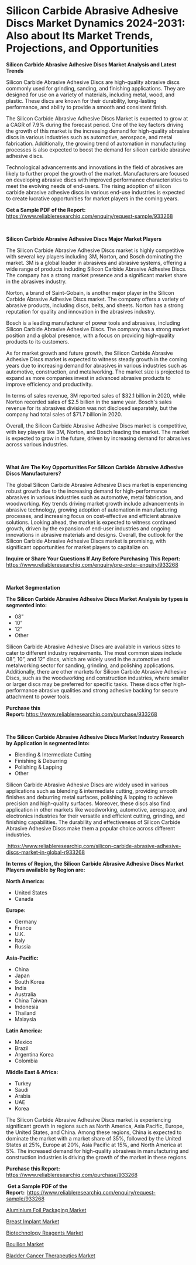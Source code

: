<p><h1>Silicon Carbide Abrasive Adhesive Discs Market Dynamics 2024-2031: Also about Its Market Trends, Projections, and Opportunities</h1></p><p><strong>Silicon Carbide Abrasive Adhesive Discs Market Analysis and Latest Trends</strong></p>
<p><p>Silicon Carbide Abrasive Adhesive Discs are high-quality abrasive discs commonly used for grinding, sanding, and finishing applications. They are designed for use on a variety of materials, including metal, wood, and plastic. These discs are known for their durability, long-lasting performance, and ability to provide a smooth and consistent finish.</p><p>The Silicon Carbide Abrasive Adhesive Discs Market is expected to grow at a CAGR of 7.9% during the forecast period. One of the key factors driving the growth of this market is the increasing demand for high-quality abrasive discs in various industries such as automotive, aerospace, and metal fabrication. Additionally, the growing trend of automation in manufacturing processes is also expected to boost the demand for silicon carbide abrasive adhesive discs.</p><p>Technological advancements and innovations in the field of abrasives are likely to further propel the growth of the market. Manufacturers are focused on developing abrasive discs with improved performance characteristics to meet the evolving needs of end-users. The rising adoption of silicon carbide abrasive adhesive discs in various end-use industries is expected to create lucrative opportunities for market players in the coming years.</p></p>
<p><strong>Get a Sample PDF of the Report:&nbsp;</strong> <a href="https://www.reliableresearchiq.com/enquiry/request-sample/933268">https://www.reliableresearchiq.com/enquiry/request-sample/933268</a></p>
<p>&nbsp;</p>
<p><strong>Silicon Carbide Abrasive Adhesive Discs Major Market Players</strong></p>
<p><p>The Silicon Carbide Abrasive Adhesive Discs market is highly competitive with several key players including 3M, Norton, and Bosch dominating the market. 3M is a global leader in abrasives and abrasive systems, offering a wide range of products including Silicon Carbide Abrasive Adhesive Discs. The company has a strong market presence and a significant market share in the abrasives industry.</p><p>Norton, a brand of Saint-Gobain, is another major player in the Silicon Carbide Abrasive Adhesive Discs market. The company offers a variety of abrasive products, including discs, belts, and sheets. Norton has a strong reputation for quality and innovation in the abrasives industry.</p><p>Bosch is a leading manufacturer of power tools and abrasives, including Silicon Carbide Abrasive Adhesive Discs. The company has a strong market position and a global presence, with a focus on providing high-quality products to its customers.</p><p>As for market growth and future growth, the Silicon Carbide Abrasive Adhesive Discs market is expected to witness steady growth in the coming years due to increasing demand for abrasives in various industries such as automotive, construction, and metalworking. The market size is projected to expand as more companies invest in advanced abrasive products to improve efficiency and productivity.</p><p>In terms of sales revenue, 3M reported sales of $32.1 billion in 2020, while Norton recorded sales of $2.5 billion in the same year. Bosch's sales revenue for its abrasives division was not disclosed separately, but the company had total sales of $71.7 billion in 2020.</p><p>Overall, the Silicon Carbide Abrasive Adhesive Discs market is competitive, with key players like 3M, Norton, and Bosch leading the market. The market is expected to grow in the future, driven by increasing demand for abrasives across various industries.</p></p>
<p>&nbsp;</p>
<p><strong>What Are The Key Opportunities For Silicon Carbide Abrasive Adhesive Discs Manufacturers?</strong></p>
<p><p>The global Silicon Carbide Abrasive Adhesive Discs market is experiencing robust growth due to the increasing demand for high-performance abrasives in various industries such as automotive, metal fabrication, and woodworking. Key trends driving market growth include advancements in abrasive technology, growing adoption of automation in manufacturing processes, and increasing focus on cost-effective and efficient abrasive solutions. Looking ahead, the market is expected to witness continued growth, driven by the expansion of end-user industries and ongoing innovations in abrasive materials and designs. Overall, the outlook for the Silicon Carbide Abrasive Adhesive Discs market is promising, with significant opportunities for market players to capitalize on.</p></p>
<p><strong>Inquire or Share Your Questions If Any Before Purchasing This Report:</strong> <a href="https://www.reliableresearchiq.com/enquiry/pre-order-enquiry/933268">https://www.reliableresearchiq.com/enquiry/pre-order-enquiry/933268</a></p>
<p>&nbsp;</p>
<p><strong>Market Segmentation</strong></p>
<p><strong>The Silicon Carbide Abrasive Adhesive Discs Market Analysis by types is segmented into:</strong></p>
<p><ul><li>08”</li><li>10”</li><li>12”</li><li>Other</li></ul></p>
<p><p>Silicon Carbide Abrasive Adhesive Discs are available in various sizes to cater to different industry requirements. The most common sizes include 08”, 10”, and 12” discs, which are widely used in the automotive and metalworking sector for sanding, grinding, and polishing applications. Additionally, there are other markets for Silicon Carbide Abrasive Adhesive Discs, such as the woodworking and construction industries, where smaller or larger discs may be preferred for specific tasks. These discs offer high-performance abrasive qualities and strong adhesive backing for secure attachment to power tools.</p></p>
<p><strong>Purchase this Report:&nbsp;</strong><a href="https://www.reliableresearchiq.com/purchase/933268">https://www.reliableresearchiq.com/purchase/933268</a></p>
<p>&nbsp;</p>
<p><strong>The Silicon Carbide Abrasive Adhesive Discs Market Industry Research by Application is segmented into:</strong></p>
<p><ul><li>Blending & Intermediate Cutting</li><li>Finishing & Deburring</li><li>Polishing & Lapping</li><li>Other</li></ul></p>
<p><p>Silicon Carbide Abrasive Adhesive Discs are widely used in various applications such as blending & intermediate cutting, providing smooth finishes and deburring metal surfaces, polishing & lapping to achieve precision and high-quality surfaces. Moreover, these discs also find application in other markets like woodworking, automotive, aerospace, and electronics industries for their versatile and efficient cutting, grinding, and finishing capabilities. The durability and effectiveness of Silicon Carbide Abrasive Adhesive Discs make them a popular choice across different industries.</p></p>
<p><a href="https://www.reliableresearchiq.com/silicon-carbide-abrasive-adhesive-discs-market-in-global-r933268">&nbsp;https://www.reliableresearchiq.com/silicon-carbide-abrasive-adhesive-discs-market-in-global-r933268</a></p>
<p><strong>In terms of Region, the Silicon Carbide Abrasive Adhesive Discs Market Players available by Region are:</strong></p>
<p>
    <p> <strong> North America: </strong>
        <ul>
            <li>United States</li>
            <li>Canada</li>
        </ul>
        </p> 
    <p> <strong> Europe: </strong>
        <ul>
            <li>Germany</li>
            <li>France</li>
            <li>U.K.</li>
            <li>Italy</li>
            <li>Russia</li>
        </ul>
        </p> 
    <p> <strong> Asia-Pacific: </strong>
        <ul>
            <li>China</li>
            <li>Japan</li>
            <li>South Korea</li>
            <li>India</li>
            <li>Australia</li>
            <li>China Taiwan</li>
            <li>Indonesia</li>
            <li>Thailand</li>
            <li>Malaysia</li>
        </ul>
        </p> 
    <p> <strong> Latin America: </strong>
        <ul>
            <li>Mexico</li>
            <li>Brazil</li>
            <li>Argentina Korea</li>
            <li>Colombia</li>
        </ul>
        </p> 
    <p> <strong> Middle East & Africa: </strong>
        <ul>
            <li>Turkey</li>
            <li>Saudi</li>
            <li>Arabia</li>
            <li>UAE</li>
            <li>Korea</li>
        </ul>
    </p>
    </p>
<p><p>The Silicon Carbide Abrasive Adhesive Discs market is experiencing significant growth in regions such as North America, Asia Pacific, Europe, the United States, and China. Among these regions, China is expected to dominate the market with a market share of 35%, followed by the United States at 25%, Europe at 20%, Asia Pacific at 15%, and North America at 5%. The increased demand for high-quality abrasives in manufacturing and construction industries is driving the growth of the market in these regions.</p></p>
<p><strong>Purchase this Report: </strong><a href="https://www.reliableresearchiq.com/purchase/933268">https://www.reliableresearchiq.com/purchase/933268</a></p>
<p>&nbsp;<strong>Get a Sample PDF of the Report:&nbsp;&nbsp;</strong><a href="https://www.reliableresearchiq.com/enquiry/request-sample/933268">https://www.reliableresearchiq.com/enquiry/request-sample/933268</a></p>
<p><strong></strong></p>
<p><p><a href="https://medium.com/@ivethfonsecal57/aluminium-foil-packaging-market-research-report-exploring-market-size-and-revenue-analysis-for-4660aa13c267">Aluminium Foil Packaging Market</a></p><p><a href="https://medium.com/@soloncarter54/breast-implant-market-outlook-complete-industry-analysis-2024-to-2031-b37328526d0d">Breast Implant Market</a></p><p><a href="https://medium.com/@obiemante_40648/biotechnology-reagents-market-trends-a-detailed-study-of-its-market-segmentation-and-analyzing-the-78bcc27d57ef">Biotechnology Reagents Market</a></p><p><a href="https://medium.com/@cearranry14/global-bouillon-market-share-and-growth-opportunities-and-market-size-growing-with-a-cagr-of-12-3-f0af8f03f035">Bouillon Market</a></p><p><a href="https://medium.com/@obiemante_40648/bladder-cancer-therapeutics-market-outlook-complete-industry-analysis-2024-to-2031-d7a46c019687">Bladder Cancer Therapeutics Market</a></p></p>
